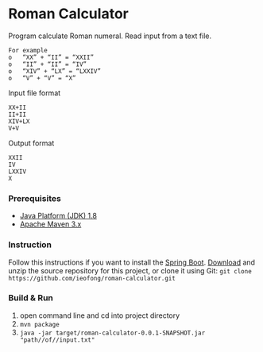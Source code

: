 # Roman Calculator

Program calculate Roman numeral. Read input from a text file.

```
For example
o   “XX” + “II” = “XXII”
o   “II” + “II” = “IV”
o   “XIV” + “LX” = “LXXIV”
o   “V” + “V” = “X”
```

Input file format

```
XX+II
II+II
XIV+LX
V+V
```

Output format

```
XXII
IV
LXXIV
X      	
```

### Prerequisites

* [Java Platform (JDK) 1.8](http://www.oracle.com/technetwork/java/javase/downloads/index.html)
* [Apache Maven 3.x](https://maven.apache.org/download.cgi)

### Instruction 
Follow this instructions if you want to install the [Spring Boot](https://spring.io/guides/gs/spring-boot/).
[Download](https://github.com/ieofong/roman-calculator/archive/master.zip) and unzip the source repository for this project, or clone it using Git:
`git clone https://github.com/ieofong/roman-calculator.git`


### Build & Run
1. open command line and cd into project directory
2. `mvn package`
3. `java -jar target/roman-calculator-0.0.1-SNAPSHOT.jar "path//of//input.txt"`
